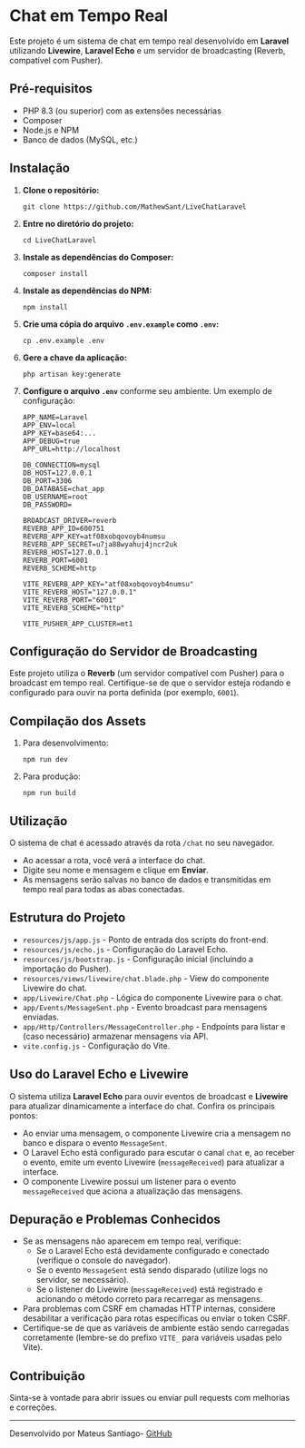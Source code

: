Chat em Tempo Real
==================

Este projeto é um sistema de chat em tempo real desenvolvido em **Laravel** utilizando **Livewire**, **Laravel Echo** e um servidor de broadcasting (Reverb, compatível com Pusher).

Pré-requisitos
--------------

*   PHP 8.3 (ou superior) com as extensões necessárias
*   Composer
*   Node.js e NPM
*   Banco de dados (MySQL, etc.)

Instalação
----------

1.  **Clone o repositório:**
    
        git clone https://github.com/MathewSant/LiveChatLaravel
    
2.  **Entre no diretório do projeto:**
    
        cd LiveChatLaravel
    
3.  **Instale as dependências do Composer:**
    
        composer install
    
4.  **Instale as dependências do NPM:**
    
        npm install
    
5.  **Crie uma cópia do arquivo `.env.example` como `.env`:**
    
        cp .env.example .env
    
6.  **Gere a chave da aplicação:**
    
        php artisan key:generate
    
7.  **Configure o arquivo `.env`** conforme seu ambiente. Um exemplo de configuração:
    
        APP_NAME=Laravel
        APP_ENV=local
        APP_KEY=base64:...
        APP_DEBUG=true
        APP_URL=http://localhost
        
        DB_CONNECTION=mysql
        DB_HOST=127.0.0.1
        DB_PORT=3306
        DB_DATABASE=chat_app
        DB_USERNAME=root
        DB_PASSWORD=
        
        BROADCAST_DRIVER=reverb
        REVERB_APP_ID=600751
        REVERB_APP_KEY=atf08xobqovoyb4numsu
        REVERB_APP_SECRET=u7ja88wyahuj4jncr2uk
        REVERB_HOST=127.0.0.1
        REVERB_PORT=6001
        REVERB_SCHEME=http
        
        VITE_REVERB_APP_KEY="atf08xobqovoyb4numsu"
        VITE_REVERB_HOST="127.0.0.1"
        VITE_REVERB_PORT="6001"
        VITE_REVERB_SCHEME="http"
        
        VITE_PUSHER_APP_CLUSTER=mt1
    

Configuração do Servidor de Broadcasting
----------------------------------------

Este projeto utiliza o **Reverb** (um servidor compatível com Pusher) para o broadcast em tempo real. Certifique-se de que o servidor esteja rodando e configurado para ouvir na porta definida (por exemplo, `6001`).

Compilação dos Assets
---------------------

1.  Para desenvolvimento:
    
        npm run dev
    
2.  Para produção:
    
        npm run build
    

Utilização
----------

O sistema de chat é acessado através da rota `/chat` no seu navegador.

*   Ao acessar a rota, você verá a interface do chat.
*   Digite seu nome e mensagem e clique em **Enviar**.
*   As mensagens serão salvas no banco de dados e transmitidas em tempo real para todas as abas conectadas.

Estrutura do Projeto
--------------------

*   `resources/js/app.js` - Ponto de entrada dos scripts do front-end.
*   `resources/js/echo.js` - Configuração do Laravel Echo.
*   `resources/js/bootstrap.js` - Configuração inicial (incluindo a importação do Pusher).
*   `resources/views/livewire/chat.blade.php` - View do componente Livewire do chat.
*   `app/Livewire/Chat.php` - Lógica do componente Livewire para o chat.
*   `app/Events/MessageSent.php` - Evento broadcast para mensagens enviadas.
*   `app/Http/Controllers/MessageController.php` - Endpoints para listar e (caso necessário) armazenar mensagens via API.
*   `vite.config.js` - Configuração do Vite.

Uso do Laravel Echo e Livewire
------------------------------

O sistema utiliza **Laravel Echo** para ouvir eventos de broadcast e **Livewire** para atualizar dinamicamente a interface do chat. Confira os principais pontos:

*   Ao enviar uma mensagem, o componente Livewire cria a mensagem no banco e dispara o evento `MessageSent`.
*   O Laravel Echo está configurado para escutar o canal `chat` e, ao receber o evento, emite um evento Livewire (`messageReceived`) para atualizar a interface.
*   O componente Livewire possui um listener para o evento `messageReceived` que aciona a atualização das mensagens.

Depuração e Problemas Conhecidos
--------------------------------

*   Se as mensagens não aparecem em tempo real, verifique:
    *   Se o Laravel Echo está devidamente configurado e conectado (verifique o console do navegador).
    *   Se o evento `MessageSent` está sendo disparado (utilize logs no servidor, se necessário).
    *   Se o listener do Livewire (`messageReceived`) está registrado e acionando o método correto para recarregar as mensagens.
*   Para problemas com CSRF em chamadas HTTP internas, considere desabilitar a verificação para rotas específicas ou enviar o token CSRF.
*   Certifique-se de que as variáveis de ambiente estão sendo carregadas corretamente (lembre-se do prefixo `VITE_` para variáveis usadas pelo Vite).

Contribuição
------------

Sinta-se à vontade para abrir issues ou enviar pull requests com melhorias e correções.


* * *

Desenvolvido por Mateus Santiago- [GitHub](https://github.com/MathewSant)